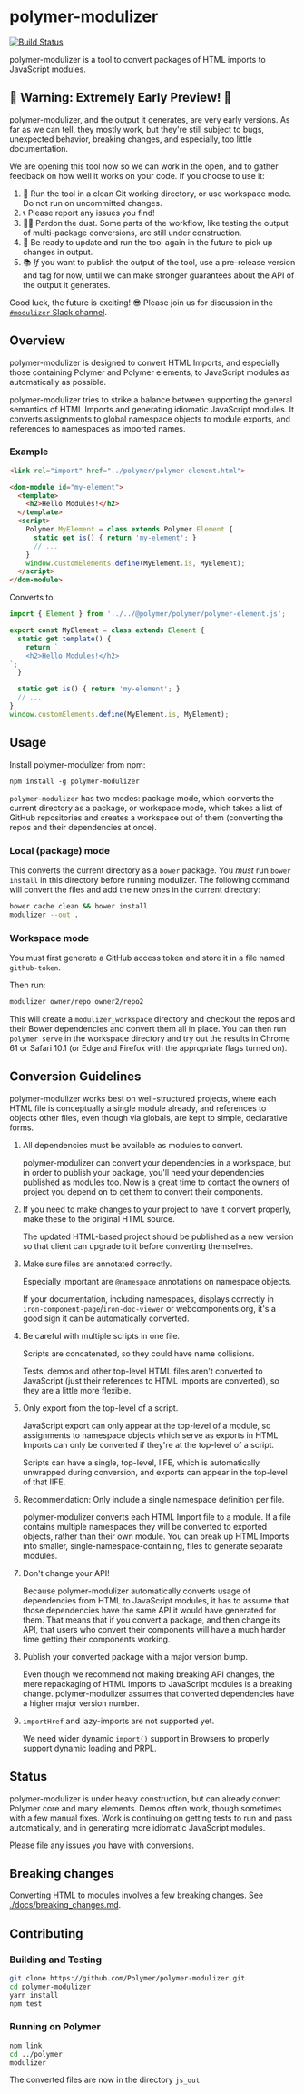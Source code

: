 # polymer-modulizer

[![Build Status](https://travis-ci.com/Polymer/polymer-modulizer.svg?token=x6MxFyUe7PYM8oPW9m6b&branch=master)](https://travis-ci.com/Polymer/polymer-modulizer)

polymer-modulizer is a tool to convert packages of HTML imports to JavaScript modules.

## 🚧 Warning: Extremely Early Preview! 🚧

polymer-modulizer, and the output it generates, are very early versions. As far as we can tell, they mostly work, but they're still subject to bugs, unexpected behavior, breaking changes, and especially, too little documentation.

We are opening this tool now so we can work in the open, and to gather feedback on how well it works on your code. If you choose to use it:

 1. 🚿 Run the tool in a clean Git working directory, or use workspace mode. Do not run on uncommitted changes.
 2. 📞 Please report any issues you find!
 3. 👷🏽‍ Pardon the dust. Some parts of the workflow, like testing the output of multi-package conversions, are still under construction.
 4. 🔄 Be ready to update and run the tool again in the future to pick up changes in output.
 5. 📚 _If_ you want to publish the output of the tool, use a pre-release version and tag for now, until we can make stronger guarantees about the API of the output it generates.

Good luck, the future is exciting! 😎 Please join us for discussion in the [`#modulizer` Slack channel](https://polymer.slack.com/messages/G6R11FXEC/).

## Overview

polymer-modulizer is designed to convert HTML Imports, and especially those containing Polymer and Polymer elements, to JavaScript modules as automatically as possible.

polymer-modulizer tries to strike a balance between supporting the general semantics of HTML Imports and generating idiomatic JavaScript modules. It converts assignments to global namespace objects to module exports, and references to namespaces as imported names.

### Example

```html
<link rel="import" href="../polymer/polymer-element.html">

<dom-module id="my-element">
  <template>
    <h2>Hello Modules!</h2>
  </template>
  <script>
    Polymer.MyElement = class extends Polymer.Element {
      static get is() { return 'my-element'; }
      // ...
    }
    window.customElements.define(MyElement.is, MyElement);
  </script>
</dom-module>
```

Converts to:

```javascript
import { Element } from '../../@polymer/polymer/polymer-element.js';

export const MyElement = class extends Element {
  static get template() {
    return `
    <h2>Hello Modules!</h2>
`;
  }

  static get is() { return 'my-element'; }
  // ...
}
window.customElements.define(MyElement.is, MyElement);
```

## Usage

Install polymer-modulizer from npm:

```
npm install -g polymer-modulizer
```

`polymer-modulizer` has two modes: package mode, which converts the current directory as a package,
or workspace mode, which takes a list of GitHub repositories and creates a workspace out of them
(converting the repos and their dependencies at once).

### Local (package) mode

This converts the current directory as a `bower` package. You _must_ run `bower install` in
this directory before running modulizer. The following command will convert the files and
add the new ones in the current directory:

```sh
bower cache clean && bower install
modulizer --out .
```

### Workspace mode

You must first generate a GitHub access token and store it in a file named `github-token`.

Then run:

```sh
modulizer owner/repo owner2/repo2
```

This will create a `modulizer_workspace` directory and checkout the repos and their Bower dependencies and convert them all in place. You can then run `polymer serve` in the workspace directory and try out the results in Chrome 61 or Safari 10.1 (or Edge and Firefox with the appropriate flags turned on).

## Conversion Guidelines

polymer-modulizer works best on well-structured projects, where each HTML file is conceptually a single module already, and references to objects other files, even though via globals, are kept to simple, declarative forms.

 1. All dependencies must be available as modules to convert.

    polymer-modulizer can convert your dependencies in a workspace, but in order to publish your package, you'll need your dependencies published as modules too. Now is a great time to contact the owners of project you depend on to get them to convert their components.

 1. If you need to make changes to your project to have it convert properly, make these to the original HTML source.

    The updated HTML-based project should be published as a new version so that client can upgrade to it before converting themselves.

 1. Make sure files are annotated correctly.

    Especially important are `@namespace` annotations on namespace objects.

    If your documentation, including namespaces, displays correctly in `iron-component-page`/`iron-doc-viewer` or webcomponents.org, it's a good sign it can be automatically converted.

 1. Be careful with multiple scripts in one file.

    Scripts are concatenated, so they could have name collisions.

    Tests, demos and other top-level HTML files aren't converted to JavaScript (just their references to HTML Imports are converted), so they are a little more flexible.

 1. Only export from the top-level of a script.

    JavaScript export can only appear at the top-level of a module, so assignments to namespace objects which serve as exports in HTML Imports can only be converted if they're at the top-level of a script.

    Scripts can have a single, top-level, IIFE, which is automatically unwrapped during conversion, and exports can appear in the top-level of that IIFE.

 1. Recommendation: Only include a single namespace definition per file.

    polymer-modulizer converts each HTML Import file to a module. If a file contains multiple namespaces they will be converted to exported objects, rather than their own module. You can break up HTML Imports into smaller, single-namespace-containing, files to generate separate modules.

 1. Don't change your API!

    Because polymer-modulizer automatically converts usage of dependencies from HTML to JavaScript modules, it has to assume that those dependencies have the same API it would have generated for them. That means that if you convert a package, and then change its API, that users who convert their components will have a much harder time getting their components working.

 1. Publish your converted package with a major version bump.

    Even though we recommend not making breaking API changes, the mere repackaging of HTML Imports to JavaScript modules is a breaking change. polymer-modulizer assumes that converted dependencies have a higher major version number.

 1. `importHref` and lazy-imports are not supported yet.

    We need wider dynamic `import()` support in Browsers to properly support dynamic loading and PRPL.

## Status

polymer-modulizer is under heavy construction, but can already convert Polymer core and many elements. Demos often work, though sometimes with a few manual fixes. Work is continuing on getting tests to run and pass automatically, and in generating more idiomatic JavaScript modules.

Please file any issues you have with conversions.

## Breaking changes

Converting HTML to modules involves a few breaking changes. See [./docs/breaking_changes.md](./docs/breaking_changes.md).

## Contributing

### Building and Testing

```sh
git clone https://github.com/Polymer/polymer-modulizer.git
cd polymer-modulizer
yarn install
npm test
```

### Running on Polymer

```sh
npm link
cd ../polymer
modulizer
```

The converted files are now in the directory `js_out`
